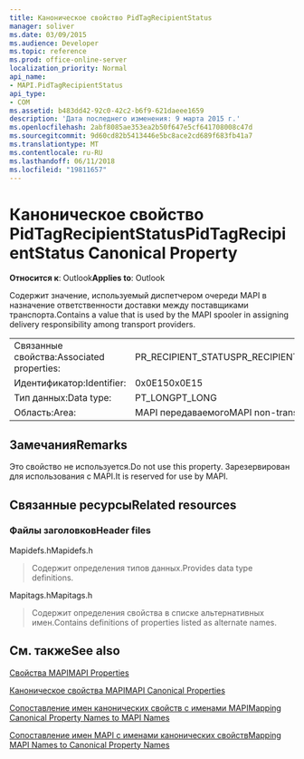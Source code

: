 ```yaml
---
title: Каноническое свойство PidTagRecipientStatus
manager: soliver
ms.date: 03/09/2015
ms.audience: Developer
ms.topic: reference
ms.prod: office-online-server
localization_priority: Normal
api_name:
- MAPI.PidTagRecipientStatus
api_type:
- COM
ms.assetid: b483dd42-92c0-42c2-b6f9-621daeee1659
description: 'Дата последнего изменения: 9 марта 2015 г.'
ms.openlocfilehash: 2abf8085ae353ea2b50f647e5cf641708008c47d
ms.sourcegitcommit: 9d60cd82b5413446e5bc8ace2cd689f683fb41a7
ms.translationtype: MT
ms.contentlocale: ru-RU
ms.lasthandoff: 06/11/2018
ms.locfileid: "19811657"
---
```

# <a name="pidtagrecipientstatus-canonical-property"></a><span data-ttu-id="9d8b9-103">Каноническое свойство PidTagRecipientStatus</span><span class="sxs-lookup"><span data-stu-id="9d8b9-103">PidTagRecipientStatus Canonical Property</span></span>

  
  
<span data-ttu-id="9d8b9-104">**Относится к**: Outlook</span><span class="sxs-lookup"><span data-stu-id="9d8b9-104">**Applies to**: Outlook</span></span> 
  
<span data-ttu-id="9d8b9-105">Содержит значение, используемый диспетчером очереди MAPI в назначение ответственности доставки между поставщиками транспорта.</span><span class="sxs-lookup"><span data-stu-id="9d8b9-105">Contains a value that is used by the MAPI spooler in assigning delivery responsibility among transport providers.</span></span>
  
|||
|:-----|:-----|
|<span data-ttu-id="9d8b9-106">Связанные свойства:</span><span class="sxs-lookup"><span data-stu-id="9d8b9-106">Associated properties:</span></span>  <br/> |<span data-ttu-id="9d8b9-107">PR_RECIPIENT_STATUS</span><span class="sxs-lookup"><span data-stu-id="9d8b9-107">PR_RECIPIENT_STATUS</span></span>  <br/> |
|<span data-ttu-id="9d8b9-108">Идентификатор:</span><span class="sxs-lookup"><span data-stu-id="9d8b9-108">Identifier:</span></span>  <br/> |<span data-ttu-id="9d8b9-109">0x0E15</span><span class="sxs-lookup"><span data-stu-id="9d8b9-109">0x0E15</span></span>  <br/> |
|<span data-ttu-id="9d8b9-110">Тип данных:</span><span class="sxs-lookup"><span data-stu-id="9d8b9-110">Data type:</span></span>  <br/> |<span data-ttu-id="9d8b9-111">PT_LONG</span><span class="sxs-lookup"><span data-stu-id="9d8b9-111">PT_LONG</span></span>  <br/> |
|<span data-ttu-id="9d8b9-112">Область:</span><span class="sxs-lookup"><span data-stu-id="9d8b9-112">Area:</span></span>  <br/> |<span data-ttu-id="9d8b9-113">MAPI передаваемого</span><span class="sxs-lookup"><span data-stu-id="9d8b9-113">MAPI non-transmittable</span></span>  <br/> |
   
## <a name="remarks"></a><span data-ttu-id="9d8b9-114">Замечания</span><span class="sxs-lookup"><span data-stu-id="9d8b9-114">Remarks</span></span>

<span data-ttu-id="9d8b9-115">Это свойство не используется.</span><span class="sxs-lookup"><span data-stu-id="9d8b9-115">Do not use this property.</span></span> <span data-ttu-id="9d8b9-116">Зарезервирован для использования с MAPI.</span><span class="sxs-lookup"><span data-stu-id="9d8b9-116">It is reserved for use by MAPI.</span></span>
  
## <a name="related-resources"></a><span data-ttu-id="9d8b9-117">Связанные ресурсы</span><span class="sxs-lookup"><span data-stu-id="9d8b9-117">Related resources</span></span>

### <a name="header-files"></a><span data-ttu-id="9d8b9-118">Файлы заголовков</span><span class="sxs-lookup"><span data-stu-id="9d8b9-118">Header files</span></span>

<span data-ttu-id="9d8b9-119">Mapidefs.h</span><span class="sxs-lookup"><span data-stu-id="9d8b9-119">Mapidefs.h</span></span>
  
> <span data-ttu-id="9d8b9-120">Содержит определения типов данных.</span><span class="sxs-lookup"><span data-stu-id="9d8b9-120">Provides data type definitions.</span></span>
    
<span data-ttu-id="9d8b9-121">Mapitags.h</span><span class="sxs-lookup"><span data-stu-id="9d8b9-121">Mapitags.h</span></span>
  
> <span data-ttu-id="9d8b9-122">Содержит определения свойства в списке альтернативных имен.</span><span class="sxs-lookup"><span data-stu-id="9d8b9-122">Contains definitions of properties listed as alternate names.</span></span>
    
## <a name="see-also"></a><span data-ttu-id="9d8b9-123">См. также</span><span class="sxs-lookup"><span data-stu-id="9d8b9-123">See also</span></span>



[<span data-ttu-id="9d8b9-124">Свойства MAPI</span><span class="sxs-lookup"><span data-stu-id="9d8b9-124">MAPI Properties</span></span>](mapi-properties.md)
  
[<span data-ttu-id="9d8b9-125">Каноническое свойства MAPI</span><span class="sxs-lookup"><span data-stu-id="9d8b9-125">MAPI Canonical Properties</span></span>](mapi-canonical-properties.md)
  
[<span data-ttu-id="9d8b9-126">Сопоставление имен канонических свойств с именами MAPI</span><span class="sxs-lookup"><span data-stu-id="9d8b9-126">Mapping Canonical Property Names to MAPI Names</span></span>](mapping-canonical-property-names-to-mapi-names.md)
  
[<span data-ttu-id="9d8b9-127">Сопоставление имен MAPI с именами канонических свойств</span><span class="sxs-lookup"><span data-stu-id="9d8b9-127">Mapping MAPI Names to Canonical Property Names</span></span>](mapping-mapi-names-to-canonical-property-names.md)

